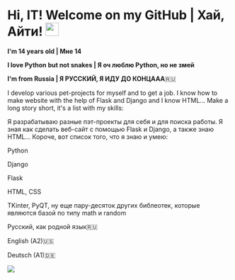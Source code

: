 <h1>
  Hi, IT! Welcome on my GitHub | Хай, Айти!
  <img src="https://media.giphy.com/media/hvRJCLFzcasrR4ia7z/giphy.gif" width="30px"/>
</h1>

**I'm 14 years old | Мне 14**

**I love Python but not snakes | Я оч люблю Python, но не змей**

**I'm from Russia | Я РУССКИЙ, Я ИДУ ДО КОНЦААА**:ru:

I develop various pet-projects for myself and to get a job. I know how to make website with the help of Flask and Django and I know HTML... Make a long story short, it's a list with my skills:

Я разрабатываю разные пэт-проекты для себя и для поиска работы. Я зная как сделать веб-сайт с помощью Flask и Djangо, а также знаю HTML... Короче, вот список того, что я знаю и умею:

Python

Django

Flask

HTML, CSS

TKinter, PyQT, ну еще пару-десяток других библеотек, которые являются базой по типу math и random

Русский, как родной язык🇷🇺

English (A2)🇺🇸

Deutsch (A1)🇩🇪

<!--
**SorokinAI/SorokinAI** is a ✨ _special_ ✨ repository because its `README.md` (this file) appears on your GitHub profile.

Here are some ideas to get you started:

- 🔭 I’m currently working on ...
- 🌱 I’m currently learning ...
- 👯 I’m looking to collaborate on ...
- 🤔 I’m looking for help with ...
- 💬 Ask me about ...
- 📫 How to reach me: ...
- 😄 Pronouns: ...
- ⚡ Fun fact: ...
-->
<img src="https://cs1.htmlacademy.ru/blog/job/learning-path/a80e80ce969d079be0cadd58b2066f68.gif">

